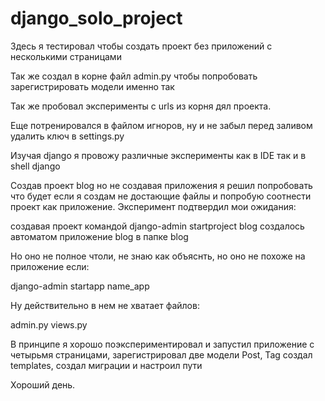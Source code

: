 # django_solo_project

Здесь я тестировал чтобы создать проект без приложений с несколькими страницами

Так же создал в корне файл admin.py чтобы попробовать зарегистрировать модели именно так

Так же пробовал эксперименты с urls из корня дял проекта.

Еще потренировался в файлом игноров, ну и не забыл перед заливом удалить ключ в settings.py

Изучая django я провожу различные эксперименты как в IDE так и в shell django

Создав проект blog но не создавая приложения я решил попробовать что будет если я создам не достающие файлы 
и попробую соотнести проект как приложение. Эксперимент подтвердил мои ожидания:

создавая проект командой django-admin startproject blog создалось автоматом приложение blog в папке blog

Но оно не полное чтоли, не знаю как объяснть, но оно не похоже на приложение если:

django-admin startapp name_app

Ну действительно в нем не хватает файлов:

admin.py
views.py 

В принципе я хорошо поэкспериментировал и запустил приложение с четырьмя страницами, зарегистрировал две модели Post, Tag
создал templates, создал миграции и настроил пути

Хороший день.

